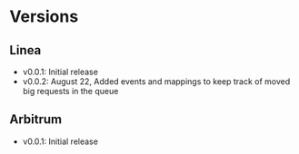 # Versions

## Linea

- v0.0.1: Initial release
- v0.0.2: August 22, Added events and mappings to keep track of moved big requests in the queue

## Arbitrum

- v0.0.1: Initial release
